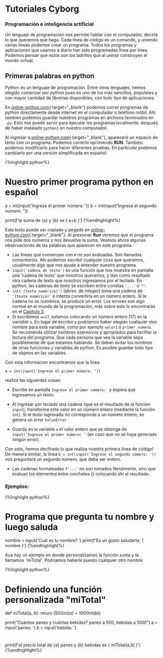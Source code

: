 # Tutoriales Cyborg 
### Programación e inteligencia artificial

Un lenguaje de programación nos permite hablar con el computador, decirle lo que queremos que haga. Cada línea de código es un comando, y uniendo varias lineas podemos crear un programa. Todos los programas y aplicaciones que usamos a diario han sido programadas línea por línea. Podemos pensar que estos son los ladrillos que al unirse construyen el mundo virtual.

## Primeras palabras en python

Python es un lenguaje de programación. Entre otros lenguajes, hemos elegido comenzar por python pues es uno de los más sencillos, populares y con mayor cantidad de librerias disponibles, con todo tipo de aplicaciones.

En [online-python.com](https://www.online-python.com/){:target="_blank"} podemos correr programas de python directamente desde internet en el computador o teléfono móbil. Ahí tambien podemos guardar nuestros programas en archivos terminados en `.py`. Esto nos puede servir para  ejecutar los programas localmente, después de haber instalado `python3` en nuestro computador.

Al ingresar a [online-python.com](https://www.online-python.com/){:target="_blank"}, aparecerá un espacio de texto con un programa. Podemos correrlo oprimiendo **RUN**. También podemos modificarlo para hacer diferentes pruebas. En particular podemos cambiarlo por una versión simplificada en español:


{%highlight python%}
# Nuestro primer programa python en español

a = int(input('Ingrese el primer número: '))
b = int(input("Ingrese el segundo número: "))

print(f'la suma de {a} y {b}  es { a+b }')
{%endhighlight%}

Este texto puede ser copiado y pegado en [online-python.com](https://www.online-python.com/){:target="_blank"}. Al presionar **Run** veremos que el programa nos pide dos números y nos devuelve la suma. Veamos ahora algunas observaciónes de las palabras que aparecen en este programa. 

- Las líneas que comienzan con `#` no son evaluadas. Son llamadas _comentarios_. Ahí podemos escribir cualquier cosa que queramos, usualmente algo que nos ayude a entender nuestro programa. 
- `input('cadena de texto')` es una función que nos muestra en pantalla una 'cadena de texto' que nosotros queramos, y dan como resultado otra cadena de texto que nosotros ingresamos por el teclado. En python, las cadenas de texto se escriben entre comillas `'...'` o `""`.
- `int('(texto numérico)')` (abrev. de _integer_) toma una cadena de `'(texto numérico)'` e intenta convertirla en un número entero. Si la cadena no es numérica, se produce un error. Los errores son algo normal en el mundo de la programación, más sobre esto lo encontrarás en el [Capitulo 3](capitulo3.html).
- Si escribimos `a=17`, estamos colocando un número entero (17) en la _variable_ `a`. En lugar de escribir `a` podríamos haber elegido cualquier otro nombre para esta variable, como por ejemplo `valor1` o `primer_numero`. Se recomienda utilizar nombres expresivos y apropiados para facilitar la lectura del programa. Que cada persona que vea la variable sepa posiblemente de que estamos hablando. Se deben evitar los nombres de otras funciones y variables de python. Es posible guardar todo tipo de objetos en las variables.

Con esta informacion encontramos que la línea

`a = int(input('Ingrese el primer número: '))`

realiza las siguientes cosas:
- Escribe en pantalla `Ingrese el primer número: ` y espera que ingresemos un texto.
- Al ingresar por teclado una cadena (que es el resultado de la función `input`), transforma este valor en un número entero (mediante la función `int`). Si el texto ingresado no corresponde a un número entero, se genera un error `ValueError`

- Guarda en la variable `a` el valor entero que se obtenga de `input('Ingrese el primer número: '` (en caso que no se haya generado ningún error).

Con esto, hemos decifrado lo que realiza nuestra primera línea de código! De manera similar, la línea `b = int(input('Ingrese el segundo número: '))` nos preguntará un segundo número, que debe ser entero.










- Las cadenas formateadas `f'...'` no son tomados literalmente, sino que evaluan los elementos entre corchetes {} colocando ahí el resultado.







### Ejemplos:

{%highlight python%}
# Programa que pregunta tu nombre y luego saluda

nombre = input('Cuál es tu nombre? ')
print(f'Es un gusto saludarte, { nombre }')
{%endhighlight%}




Acá  hay un ejemplo en donde personalizamos la función suma y la llamamos 'miTotal'. Podríamos haberle puesto cualquier otro nombre




{%highlight python%}
# Definiendo una función personalizada "miTotal"

def miTotal(a, b):
    return (500*int(a) + 1000*int(b))

print("Cuántos panes y cuántas bebidas? panes a 500, bebidas a 1000")
a = input('panes: ')
b = input('bebida: ')

# 
print(f'el precio total de {a} panes y {b} bebidas es { miTotal(a,b) }')
{%endhighlight%}


